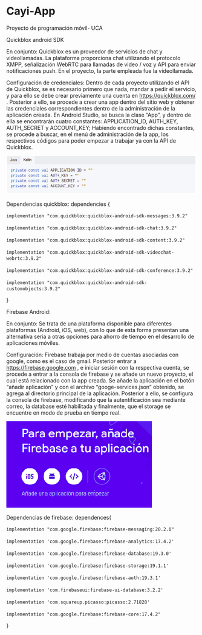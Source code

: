 # Cayi-App
Proyecto de programación móvil- UCA

Quickblox android SDK

En conjunto:
Quickblox es un proveedor de servicios de chat y videollamadas. La plataforma proporciona chat utilizando el protocolo XMPP, señalización WebRTC para llamadas de video / voz y API para enviar notificaciones push. En el proyecto, la parte empleada fue la videollamada.

Configuración de credenciales:
Dentro de cada proyecto utilizando el API de Quickblox, se es necesario primero que nada, mandar a pedir el servicio, y para ello se debe crear previamente una cuenta en https://quickblox.com/ .
Posterior a ello, se procede a crear una app dentro del sitio web y obtener las credenciales correspondientes dentro de la administración de la aplicación creada.
En Android Studio, se busca la clase “App”, y dentro de ella se encontrarán cuatro constantes: APPLICATION_ID, AUTH_KEY, AUTH_SECRET y ACCOUNT_KEY; Habiendo encontrado dichas constantes, se procede a buscar, en el menú de administración de la app, los respectivos códigos para poder empezar a trabajar ya con la API de Quickblox.

![alt text](https://raw.githubusercontent.com/Valle120899/Cayi-App/master/Quick.jpg)

Dependencias quickblox:
dependencies {

    implementation "com.quickblox:quickblox-android-sdk-messages:3.9.2"
    
    implementation "com.quickblox:quickblox-android-sdk-chat:3.9.2"
    
    implementation "com.quickblox:quickblox-android-sdk-content:3.9.2"
    
    implementation "com.quickblox:quickblox-android-sdk-videochat-webrtc:3.9.2"
    
    implementation "com.quickblox:quickblox-android-sdk-conference:3.9.2"
    
    implementation "com.quickblox:quickblox-android-sdk-customobjects:3.9.2"
    
}

Firebase Android:

En conjunto:
Se trata de una plataforma disponible para diferentes plataformas (Android, iOS, web), con lo que de esta forma presentan una alternativa seria a otras opciones para ahorro de tiempo en el desarrollo de aplicaciones móviles.

Configuración:
Firebase trabaja por medio de cuentas asociadas con google, como es el caso de gmail. Posterior entrar a https://firebase.google.com , e iniciar sesión con la respectiva cuenta, se procede a entrar a la consola de firebase y se añade un nuevo proyecto, el cual está relacionado con la app creada.
Se añade la aplicación en el botón “añadir aplicación” y con el archivo “googe-services.json” obtenido, se agrega al directorio principal de la aplicación.
Posterior a ello, se configura la consola de firebase, modificando que la autentificación sea mediante correo, la database esté habilitada y finalmente, que el storage se encuentre en modo de prueba en tiempo real.

![alt text](https://raw.githubusercontent.com/Valle120899/Cayi-App/master/firebase.jpg)

Dependencias de firebase:
dependences{

    implementation "com.google.firebase:firebase-messaging:20.2.0"
    
    implementation 'com.google.firebase:firebase-analytics:17.4.2'
    
    implementation 'com.google.firebase:firebase-database:19.3.0'
    
    implementation 'com.google.firebase:firebase-storage:19.1.1'
    
    implementation 'com.google.firebase:firebase-auth:19.3.1'
    
    implementation 'com.firebaseui:firebase-ui-database:3.2.2'
    
    implementation 'com.squareup.picasso:picasso:2.71828'
    
    implementation "com.google.firebase:firebase-core:17.4.2"
    
}
